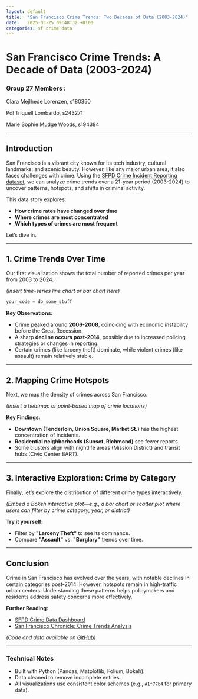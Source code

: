 ```yaml
---
layout: default
title:  "San Francisco Crime Trends: Two Decades of Data (2003-2024)"
date:   2025-03-25 09:48:32 +0100
categories: sf crime data
---
```


# **San Francisco Crime Trends: A Decade of Data (2003-2024)**

### **Group 27 Members :**

Clara Mejlhede Lorenzen, s180350

Pol Triquell Lombardo, s243271

Marie Sophie Mudge Woods, s194384

---

## **Introduction**

San Francisco is a vibrant city known for its tech industry, cultural landmarks, and scenic beauty. However, like any major urban area, it also faces challenges with crime. Using the [SFPD Crime Incident Reporting dataset](https://data.sfgov.org/Public-Safety/Police-Department-Incident-Reports-2018-to-Present/wg3w-h783), we can analyze crime trends over a 21-year period (2003-2024) to uncover patterns, hotspots, and shifts in criminal activity.

This data story explores:
- **How crime rates have changed over time**
- **Where crimes are most concentrated**
- **Which types of crimes are most frequent**

Let’s dive in.

---

## **1. Crime Trends Over Time**

Our first visualization shows the total number of reported crimes per year from 2003 to 2024.

*(Insert time-series line chart or bar chart here)*

```python 
your_code = do_some_stuff
```

**Key Observations:**
- Crime peaked around **2006-2008**, coinciding with economic instability before the Great Recession.
- A sharp **decline occurs post-2014**, possibly due to increased policing strategies or changes in reporting.
- Certain crimes (like larceny theft) dominate, while violent crimes (like assault) remain relatively stable.

---

## **2. Mapping Crime Hotspots**  

Next, we map the density of crimes across San Francisco.  

*(Insert a heatmap or point-based map of crime locations)*  

**Key Findings:**  
- **Downtown (Tenderloin, Union Square, Market St.)** has the highest concentration of incidents.  
- **Residential neighborhoods (Sunset, Richmond)** see fewer reports.  
- Some clusters align with nightlife areas (Mission District) and transit hubs (Civic Center BART).  

---

## **3. Interactive Exploration: Crime by Category**  

Finally, let’s explore the distribution of different crime types interactively.  

*(Embed a Bokeh interactive plot—e.g., a bar chart or scatter plot where users can filter by crime category, year, or district)*  

**Try it yourself:**
- Filter by **"Larceny Theft"** to see its dominance.
- Compare **"Assault"** vs. **"Burglary"** trends over time.

---

## **Conclusion**

Crime in San Francisco has evolved over the years, with notable declines in certain categories post-2014. However, hotspots remain in high-traffic urban centers. Understanding these patterns helps policymakers and residents address safety concerns more effectively.

**Further Reading:**
- [SFPD Crime Data Dashboard](https://data.sfgov.org/Public-Safety)
- [San Francisco Chronicle: Crime Trends Analysis](https://www.sfchronicle.com)

*(Code and data available on [GitHub](your-repo-link))*

---

### **Technical Notes**
- Built with Python (Pandas, Matplotlib, Folium, Bokeh).
- Data cleaned to remove incomplete entries.
- All visualizations use consistent color schemes (e.g., `#1f77b4` for primary data).